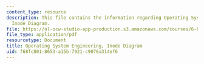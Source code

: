```yaml
---
content_type: resource
description: This file contains the information regarding Operating System Engineering,
  Inode Diagram.
file: https://ol-ocw-studio-app-production.s3.amazonaws.com/courses/6-828-operating-system-engineering-fall-2012/f68fc8018653a15b7921c9076a314ef6_MIT6_828F12_inode.pdf
file_type: application/pdf
resourcetype: Document
title: Operating System Engineering, Inode Diagram
uid: f68fc801-8653-a15b-7921-c9076a314ef6
---
```

